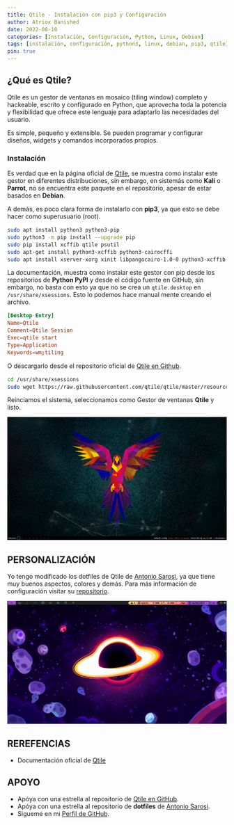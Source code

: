 ```yaml
---
title: Qtile - Instalación con pip3 y Configuración
author: Atriox Banished
date: 2022-08-18
categories: [Instalación, Configuración, Python, Linux, Debian]
tags: [instalación, configuración, python3, linux, debian, pip3, qtile]
pin: true
---
```


## ¿Qué es Qtile?
Qtile es un gestor de ventanas en mosaico (tiling window) completo y hackeable, escrito y configurado en Python, que aprovecha toda la potencia y flexibilidad que ofrece este lenguaje para adaptarlo las necesidades del usuario.

Es simple, pequeño y extensible. Se pueden programar y configurar diseños, widgets y comandos incorporados propios.

### Instalación
Es verdad que en la página oficial de [Qtile](http://docs.qtile.org/en/stable/manual/install/index.html), se muestra como instalar este gestor en diferentes distribuciones, sin embargo, en sistemás como **Kali** o **Parrot**, no se encuentra este paquete en el repositorio, apesar de estar basados en **Debian**.

A demás, es poco clara forma de instalarlo con **pip3**, ya que esto se debe hacer como superusuario (root).
~~~bash
sudo apt install python3 python3-pip
sudo python3 -m pip install --upgrade pip
sudo pip install xcffib qtile psutil
sudo apt-get install python3-xcffib python3-cairocffi
sudo apt install xserver-xorg xinit libpangocairo-1.0-0 python3-xcffib python3-cairocffi
~~~

La documentación, muestra como instalar este gestor con pip desde los repositorios de **Python PyPI** y desde el código fuente en GitHub, sin embargo, no basta con esto ya que no se crea un `qtile.desktop` en `/usr/share/xsessions`. Esto lo podemos hace manual mente creando el archivo.
~~~conf
[Desktop Entry]
Name=Qtile
Comment=Qtile Session
Exec=qtile start
Type=Application
Keywords=wm;tiling
~~~
O descargarlo desde el repositorio oficial de [Qtile en Github](https://github.com/qtile/qtile/blob/master/resources/qtile.desktop).
~~~bash
cd /usr/share/xsessions
sudo wget https://raw.githubusercontent.com/qtile/qtile/master/resources/qtile.desktop
~~~
Reinciamos el sistema, seleccionamos como Gestor de ventanas **Qtile** y listo.

![](/assets/img/qtile/instaled.png)

## PERSONALIZACIÓN
Yo tengo modificado los dotfiles de Qtile de [Antonio Sarosi](https://antoniosarosi.com/), ya que tiene muy buenos aspectos, colores y demás. Para más información de configuración visitar su [repositorio](https://github.com/antoniosarosi/dotfiles/blob/master/.config/qtile/README.es.md).

![](/assets/img/qtile/customized.png)


## REREFENCIAS
* Documentación oficial de [Qtile](http://docs.qtile.org/en/stable/)

## APOYO
* Apóya con una estrella al repositorio de [Qtile en GitHub](https://github.com/qtile/qtile/).
* Apóya con una estrella al repositorio de **dotfiles** de [Antonio Sarosi](https://github.com/antoniosarosi/dotfiles).
* Sigueme en mi [Perfil de GitHub](https://github.com/atriox2510).

